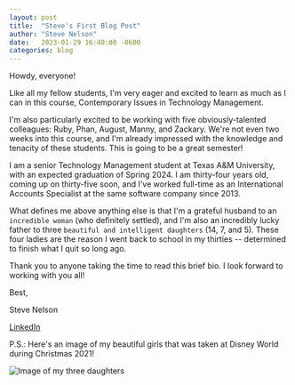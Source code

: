 ```yaml
---
layout: post
title:  "Steve's First Blog Post"
author: "Steve Nelson"
date:   2023-01-29 16:40:00 -0600
categories: blog
---
```

Howdy, everyone!

Like all my fellow students, I'm very eager and excited to learn as much as I can in this course, Contemporary Issues in Technology Management.

I'm also particularly excited to be working with five obviously-talented colleagues: Ruby, Phan, August, Manny, and Zackary. We're not even two weeks into this course, and I'm already impressed with the knowledge and tenacity of these students. This is going to be a great semester!

I am a senior Technology Management student at Texas A&M University, with an expected graduation of Spring 2024. I am thirty-four years old, coming up on thirty-five soon, and I've worked full-time as an International Accounts Specialist at the same software company since 2013.

What defines me above anything else is that I'm a grateful husband to an `incredible woman` (who definitely settled), and I'm also an incredibly lucky father to three `beautiful and intelligent daughters` (14, 7, and 5). These four ladies are the reason I went back to school in my thirties -- determined to finish what I quit so long ago.

Thank you to anyone taking the time to read this brief bio. I look forward to working with you all!

Best,

Steve Nelson

[LinkedIn][linkedin]


P.S.: Here's an image of my beautiful girls that was taken at Disney World during Christmas 2021!

![Image of my three daughters](tcmg-412-group-1.github.io/assets/20211220_182811.jpg)

[linkedin]: https://www.linkedin.com/in/steve--nelson
